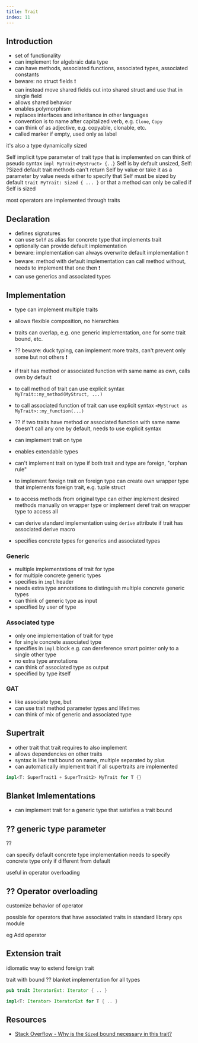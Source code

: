 ```yaml
---
title: Trait
index: 11
---
```


## Introduction

- set of functionality
- can implement for algebraic data type
- can have methods, associated functions, associated types, associated constants
- beware: no struct fields ❗️
- can instead move shared fields out into shared struct and use that in single field
- allows shared behavior
- enables polymorphism
- replaces interfaces and inheritance in other languages
- convention is to name after capitalized verb, e.g. `Clone`, `Copy`
- can think of as adjective, e.g. copyable, clonable, etc.
- called marker if empty, used only as label

it's also a type
dynamically sized

Self
implicit type parameter of trait
type that is implemented on
can think of pseudo syntax `impl MyTrait<MyStruct> {..}`
Self is by default unsized, Self: ?Sized
default trait methods can't return Self by value or take it as a parameter by value
needs either to specify that Self must be sized by default `trait MyTrait: Sized { ... }`
or that a method can only be called if Self is sized

most operators are implemented through traits



## Declaration

- defines signatures
- can use `Self` as alias for concrete type that implements trait
- optionally can provide default implementation
- beware: implementation can always overwrite default implementation ❗️
- beware: method with default implementation can call method without, needs to implement that one then ❗️
- can use generics and associated types



## Implementation

- type can implement multiple traits
- allows flexible composition, no hierarchies
- traits can overlap, e.g. one generic implementation, one for some trait bound, etc.
- ?? beware: duck typing, can implement more traits, can't prevent only some but not others ❗️

- if trait has method or associated function with same name as own, calls own by default
- to call method of trait can use explicit syntax `MyTrait::my_method(MyStruct, ...)`
- to call associated function of trait can use explicit syntax `<MyStruct as MyTrait>::my_function(...)`
- ?? if two traits have method or associated function with same name doesn't call any one by default, needs to use explicit syntax

- can implement trait on type
- enables extendable types
- can't implement trait on type if both trait and type are foreign, "orphan rule"
- to implement foreign trait on foreign type can create own wrapper type that implements foreign trait, e.g. tuple struct
- to access methods from original type can either implement desired methods manually on wrapper type or implement deref trait on wrapper type to access all
- can derive standard implementation using `derive` attribute if trait has associated derive macro
- specifies concrete types for generics and associated types

### Generic

- multiple implementations of trait for type
- for multiple concrete generic types
- specifies in `impl` header
- needs extra type annotations to distinguish multiple concrete generic types
- can think of generic type as input
- specified by user of type

### Associated type

- only one implementation of trait for type
- for single concrete associated type
- specifies in `impl` block
e.g. can dereference smart pointer only to a single other type
- no extra type annotations
- can think of associated type as output
- specified by type itself

### GAT

- like associate type, but
- can use trait method parameter types and lifetimes
- can think of mix of generic and associated type



## Supertrait

- other trait that trait requires to also implement
- allows dependencies on other traits
- syntax is like trait bound on name, multiple separated by plus
- can automatically implement trait if all supertraits are implemented

```rs
impl<T: SuperTrait1 + SuperTrait2> MyTrait for T {}
```



## Blanket Imlementations

- can implement trait for a generic type that satisfies a trait bound



## ?? generic type parameter

??
 
can specify default concrete type
implementation needs to specify concrete type only if different from default

useful in operator overloading



## ?? Operator overloading

customize behavior of operator

possible for operators that have associated traits in standard library ops module

eg Add operator



## Extension trait

idiomatic way to extend foreign trait

trait with bound ??
blanket implementation for all types

```rs
pub trait IteratorExt: Iterator { .. }

impl<T: Iterator> IteratorExt for T { .. }
```



## Resources

- [Stack Overflow - Why is the `Sized` bound necessary in this trait?](https://stackoverflow.com/a/30941589/2607891)
